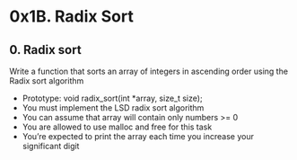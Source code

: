 # 0x1B. Radix Sort

## 0. Radix sort

Write a function that sorts an array of integers in ascending order using the Radix sort algorithm

- Prototype: void radix_sort(int \*array, size_t size);
- You must implement the LSD radix sort algorithm
- You can assume that array will contain only numbers >= 0
- You are allowed to use malloc and free for this task
- You’re expected to print the array each time you increase your significant digit
